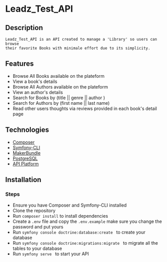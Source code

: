 # Leadz_Test_API

## Description

    Leadz_Test_API is an API created to manage a 'Library' so users can browse
    their favorite Books with minimale effort due to its simplicity.

## Features

-   Browse All Books available on the plateform
-   View a book's details
-   Browse All Authors available on the plateform
-   View an author's details
-   Search for Books by (title || genre || author )
-   Search for Authors by (first name || last name)
-   Read other users thoughts via reviews provided in each book's detail page

## Technologies
-   [Composer](https://getcomposer.org/download/)
-   [Symfony-CLI](https://symfony.com/download)
-   [MakerBundle](https://symfony.com/bundles/SymfonyMakerBundle/current/index.html)
-   [PostgreSQL](https://www.postgresql.org/download/)
-   [API Platform](https://api-platform.com/docs/distribution/)

## Installation

### Steps

-   Ensure you have Composer and Symfony-CLI installed
-   Clone the repository
-   Run `composer install` to install dependencies
-   Create a `.env` file and copy the `.env.example` make sure you change the password and put yours
-   Run `symfony console doctrine:database:create ` to create your database
-   Run `symfony console doctrine:migrations:migrate ` to migrate all the tables to your database
-   Run `symfony serve ` to start your API
